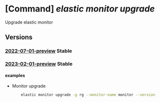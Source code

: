 # [Command] _elastic monitor upgrade_

Upgrade elastic monitor

## Versions

### [2022-07-01-preview](/Resources/mgmt-plane/L3N1YnNjcmlwdGlvbnMve30vcmVzb3VyY2Vncm91cHMve30vcHJvdmlkZXJzL21pY3Jvc29mdC5lbGFzdGljL21vbml0b3JzL3t9L3VwZ3JhZGU=/2022-07-01-preview.xml) **Stable**

<!-- mgmt-plane /subscriptions/{}/resourcegroups/{}/providers/microsoft.elastic/monitors/{}/upgrade 2022-07-01-preview -->

### [2023-02-01-preview](/Resources/mgmt-plane/L3N1YnNjcmlwdGlvbnMve30vcmVzb3VyY2Vncm91cHMve30vcHJvdmlkZXJzL21pY3Jvc29mdC5lbGFzdGljL21vbml0b3JzL3t9L3VwZ3JhZGU=/2023-02-01-preview.xml) **Stable**

<!-- mgmt-plane /subscriptions/{}/resourcegroups/{}/providers/microsoft.elastic/monitors/{}/upgrade 2023-02-01-preview -->

#### examples

- Monitor upgrade
    ```bash
        elastic monitor upgrade -g rg --monitor-name monitor --version 8.0.0
    ```
